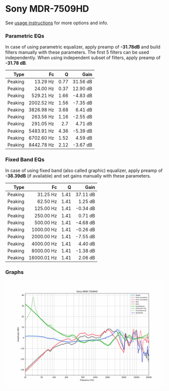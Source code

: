 # Sony MDR-7509HD
See [usage instructions](https://github.com/jaakkopasanen/AutoEq#usage) for more options and info.

### Parametric EQs
In case of using parametric equalizer, apply preamp of **-31.78dB** and build filters manually
with these parameters. The first 5 filters can be used independently.
When using independent subset of filters, apply preamp of **-31.78 dB**.

| Type    | Fc         |    Q | Gain     |
|--------:|-----------:|-----:|---------:|
| Peaking | 13.29 Hz   | 0.77 | 31.56 dB |
| Peaking | 24.00 Hz   | 0.37 | 12.90 dB |
| Peaking | 529.21 Hz  | 1.66 | -4.83 dB |
| Peaking | 2002.52 Hz | 1.56 | -7.35 dB |
| Peaking | 3826.98 Hz | 3.68 | 6.41 dB  |
| Peaking | 263.56 Hz  | 1.16 | -2.55 dB |
| Peaking | 291.05 Hz  | 2.7  | 4.71 dB  |
| Peaking | 5483.91 Hz | 4.36 | -5.39 dB |
| Peaking | 6702.60 Hz | 1.52 | 4.59 dB  |
| Peaking | 8442.78 Hz | 2.12 | -3.67 dB |

### Fixed Band EQs
In case of using fixed band (also called graphic) equalizer, apply preamp of **-38.39dB**
(if available) and set gains manually with these parameters.

| Type    | Fc          |    Q | Gain     |
|--------:|------------:|-----:|---------:|
| Peaking | 31.25 Hz    | 1.41 | 37.11 dB |
| Peaking | 62.50 Hz    | 1.41 | 1.25 dB  |
| Peaking | 125.00 Hz   | 1.41 | -0.34 dB |
| Peaking | 250.00 Hz   | 1.41 | 0.71 dB  |
| Peaking | 500.00 Hz   | 1.41 | -4.68 dB |
| Peaking | 1000.00 Hz  | 1.41 | -0.26 dB |
| Peaking | 2000.00 Hz  | 1.41 | -7.55 dB |
| Peaking | 4000.00 Hz  | 1.41 | 4.40 dB  |
| Peaking | 8000.00 Hz  | 1.41 | -1.38 dB |
| Peaking | 16000.01 Hz | 1.41 | 2.06 dB  |

### Graphs
![](./Sony%20MDR-7509HD.png)